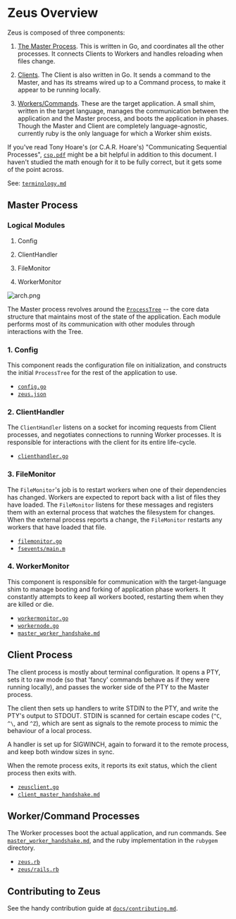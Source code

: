 # Zeus Overview

Zeus is composed of three components:

1. [The Master Process](../go/zeusmaster). This is written in Go, and coordinates all the other processes. It connects Clients to Workers and handles reloading when files change.

2. [Clients](../go/zeusclient). The Client is also written in Go. It sends a command to the Master, and has its streams wired up to a Command process, to make it appear to be running locally.

3. [Workers/Commands](../rubygem). These are the target application. A small shim, written in the target language, manages the communication between the application and the Master process, and boots the application in phases. Though the Master and Client are completely language-agnostic, currently ruby is the only language for which a Worker shim exists.

If you've read Tony Hoare's (or C.A.R. Hoare's) "Communicating Sequential Processes", [`csp.pdf`](http://www.usingcsp.com/cspbook.pdf) might be a bit helpful in addition to this document. I haven't studied the math enough for it to be fully correct, but it gets some of the point across.

See: [`terminology.md`](terminology.md)

## Master Process

### Logical Modules

1. Config

2. ClientHandler

3. FileMonitor

4. WorkerMonitor

![arch.png](arch.png)

The Master process revolves around the [`ProcessTree`](../go/processtree/processtree.go) -- the core data structure that maintains most of the state of the application. Each module performs most of its communication with other modules through interactions with the Tree.

### 1. Config

This component reads the configuration file on initialization, and constructs the initial `ProcessTree` for the rest of the application to use.

* [`config.go`](../go/config/config.go)
* [`zeus.json`](../examples/zeus.json)

### 2. ClientHandler

The `ClientHandler` listens on a socket for incoming requests from Client processes, and negotiates connections to running Worker processes. It is responsible for interactions with the client for its entire life-cycle.

* [`clienthandler.go`](../go/clienthandler/clienthandler.go)

### 3. FileMonitor

The `FileMonitor`'s job is to restart workers when one of their dependencies has changed. Workers are expected to report back with a list of files they have loaded. The `FileMonitor` listens for these messages and registers them with an external process that watches the filesystem for changes. When the external process reports a change, the `FileMonitor` restarts any workers that have loaded that file.

* [`filemonitor.go`](../go/filemonitor/filemonitor.go)
* [`fsevents/main.m`](../ext/fsevents/main.m)

### 4. WorkerMonitor

This component is responsible for communication with the target-language shim to manage booting and forking of application phase workers. It constantly attempts to keep all workers booted, restarting them when they are killed or die.

* [`workermonitor.go`](../go/processtree/workermonitor.go)
* [`workernode.go`](../go/processtree/workernode.go)
* [`master_worker_handshake.md`](master_worker_handshake.md)

## Client Process

The client process is mostly about terminal configuration. It opens a PTY, sets it to raw mode (so that 'fancy' commands behave as if they were running locally), and passes the worker side of the PTY to the Master process.

The client then sets up handlers to write STDIN to the PTY, and write the PTY's output to STDOUT. STDIN is scanned for certain escape codes (`^C`, `^\`, and `^Z`), which are sent as signals to the remote process to mimic the behaviour of a local process.

A handler is set up for SIGWINCH, again to forward it to the remote process, and keep both window sizes in sync.

When the remote process exits, it reports its exit status, which the client process then exits with.

* [`zeusclient.go`](../go/zeusclient/zeusclient.go)
* [`client_master_handshake.md`](client_master_handshake.md)

## Worker/Command Processes

The Worker processes boot the actual application, and run commands. See [`master_worker_handshake.md`](master_worker_handshake.md), and the ruby implementation in the `rubygem` directory.

* [`zeus.rb`](../rubygem/lib/zeus.rb)
* [`zeus/rails.rb`](../rubygem/lib/zeus/rails.rb)

## Contributing to Zeus

See the handy contribution guide at [`docs/contributing.md`](../contributing.md).

